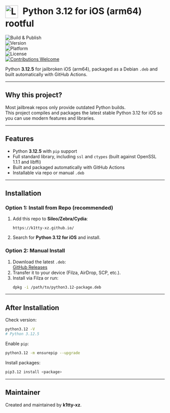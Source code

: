 # <img src="logo.png" alt="Logo" width="40" style="vertical-align: middle; margin-right: 8px;"> Python 3.12 for iOS (arm64) rootful

![Build & Publish](https://github.com/k1tty-xz/python3.12-ios-arm64-deb/actions/workflows/python3.12-ios-arm64.yml/badge.svg)  
![Version](https://img.shields.io/badge/Python-3.12.5-blue.svg)  
![Platform](https://img.shields.io/badge/Platform-iOS%2012.0+-lightgrey.svg)  
![License](https://img.shields.io/badge/License-MIT-green.svg)  
[![Contributions Welcome](https://img.shields.io/badge/Contributions-welcome-brightgreen.svg)](https://github.com/Tamior930/python3.12-ios-arm64/pulls)  


Python **3.12.5** for jailbroken iOS (arm64), packaged as a Debian `.deb` and built automatically with GitHub Actions.  

---

## Why this project?

Most jailbreak repos only provide outdated Python builds.  
This project compiles and packages the latest stable Python 3.12 for iOS so you can use modern features and libraries.  

---

## Features

- Python **3.12.5** with `pip` support  
- Full standard library, including `ssl` and `ctypes` (built against OpenSSL 1.1.1 and libffi)  
- Built and packaged automatically with GitHub Actions  
- Installable via repo or manual `.deb`  

---

## Installation

### Option 1: Install from Repo (recommended)

1. Add this repo to **Sileo/Zebra/Cydia**:  
   ```
   https://k1tty-xz.github.io/
   ```
2. Search for **Python 3.12 for iOS** and install.  

### Option 2: Manual Install

1. Download the latest `.deb`:  
   [GitHub Releases](https://github.com/k1tty-xz/python3.12-ios-arm64-deb/releases/latest)  
2. Transfer it to your device (Filza, AirDrop, SCP, etc.).  
3. Install via Filza or run:  
   ```sh
   dpkg -i /path/to/python3.12-package.deb
   ```

---

## After Installation

Check version:  
```sh
python3.12 -V
# Python 3.12.5
```

Enable `pip`:  
```sh
python3.12 -m ensurepip --upgrade
```

Install packages:  
```sh
pip3.12 install <package>
```

---

## Maintainer

Created and maintained by **k1tty-xz**.  
